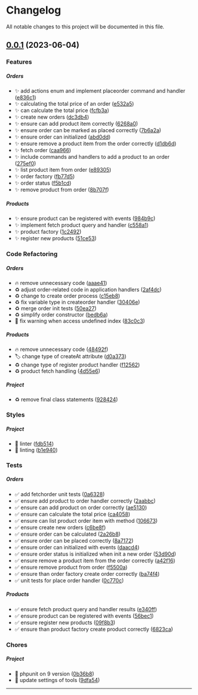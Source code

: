<!--- BEGIN HEADER -->
# Changelog

All notable changes to this project will be documented in this file.
<!--- END HEADER -->

## [0.0.1](https://github.com/mateusmacedo/ddd-cqrs-eda-orders/compare/3c6deb8eda675239ea9d85414d3638a698f3ae5f...v0.0.1) (2023-06-04)

### Features


##### Orders

* :sparkles: add actions enum and implement placeorder command and handler ([e836c1](https://github.com/mateusmacedo/ddd-cqrs-eda-orders/commit/e836c1b735eef964832e570f89458c1c6cb6f06d))
* :sparkles: calculating the total price of an order ([e532a5](https://github.com/mateusmacedo/ddd-cqrs-eda-orders/commit/e532a592b877ceea27fcbf1d6125c407da58c814))
* :sparkles: can calculate the total price ([fcfb3a](https://github.com/mateusmacedo/ddd-cqrs-eda-orders/commit/fcfb3a1a91ce8dad7108e4a041c8c7b89c4f602d))
* :sparkles: create new orders ([dc3db4](https://github.com/mateusmacedo/ddd-cqrs-eda-orders/commit/dc3db45477997e2022f9898bc6a082c3881eaf98))
* :sparkles: ensure can add product item correctly ([6268a0](https://github.com/mateusmacedo/ddd-cqrs-eda-orders/commit/6268a033108dee0a7fcc84a3eb352c03ee3764f0))
* :sparkles: ensure order can be marked as placed correctly ([7b6a2a](https://github.com/mateusmacedo/ddd-cqrs-eda-orders/commit/7b6a2aa3619073c056c7fcc8e7eca8b127656aa0))
* :sparkles: ensure order can initialized ([abd0dd](https://github.com/mateusmacedo/ddd-cqrs-eda-orders/commit/abd0dd3c4e4e6bfe232b31c9a6c3cdd57fc887b3))
* :sparkles: ensure remove a product item from the order correctly ([d1db6d](https://github.com/mateusmacedo/ddd-cqrs-eda-orders/commit/d1db6db97ae87c1717277e67a0681f32483c916b))
* :sparkles: fetch order ([caa966](https://github.com/mateusmacedo/ddd-cqrs-eda-orders/commit/caa966d0d72e11775c7662d47eb413f8a8751a32))
* :sparkles: include commands and handlers to add a product to an order ([275ef0](https://github.com/mateusmacedo/ddd-cqrs-eda-orders/commit/275ef05612b8cf0d85f07d8072d7117b4940751a))
* :sparkles: list product item from order ([e89305](https://github.com/mateusmacedo/ddd-cqrs-eda-orders/commit/e89305f9fdd4889f375deb77285f6784a1f7ae41))
* :sparkles: order factory ([fb77d5](https://github.com/mateusmacedo/ddd-cqrs-eda-orders/commit/fb77d543d5b22785a8a57c90d7b1c1846e5a7060))
* :sparkles: order status ([f5b1cd](https://github.com/mateusmacedo/ddd-cqrs-eda-orders/commit/f5b1cd2462974ac130414ebcedbc9c98dcf262c9))
* :sparkles: remove product from order ([8b707f](https://github.com/mateusmacedo/ddd-cqrs-eda-orders/commit/8b707f31a123f515fddedef7ae23cab95ecf2e89))

##### Products

* :sparkles: ensure product can be registered with events ([984b9c](https://github.com/mateusmacedo/ddd-cqrs-eda-orders/commit/984b9c0ff5005cae3f187848d420d8b1a1ef2d03))
* :sparkles: implement fetch product query and handler ([c558a1](https://github.com/mateusmacedo/ddd-cqrs-eda-orders/commit/c558a161b7f884cb1cfd7f13dda9d5c9335d35a9))
* :sparkles: product factory ([1c2492](https://github.com/mateusmacedo/ddd-cqrs-eda-orders/commit/1c2492f76c60602aa6889319716578747a9df598))
* :sparkles: register new products ([51ce53](https://github.com/mateusmacedo/ddd-cqrs-eda-orders/commit/51ce5362040804604fc55193f0d7df5870adbf95))

### Code Refactoring


##### Orders

* :fire: remove unnecessary code ([aaae41](https://github.com/mateusmacedo/ddd-cqrs-eda-orders/commit/aaae41387402a7dc8fbd088d0e7700a0a0e5162b))
* :recycle: adjust order-related code in application handlers ([2af4dc](https://github.com/mateusmacedo/ddd-cqrs-eda-orders/commit/2af4dc3ec9156691827a8e7c403ef7acef03a6c0))
* :recycle: change to create order process ([c15eb8](https://github.com/mateusmacedo/ddd-cqrs-eda-orders/commit/c15eb8faa73af263c21a884b26d1d6089f509c82))
* :recycle: fix variable type in createorder handler ([30406e](https://github.com/mateusmacedo/ddd-cqrs-eda-orders/commit/30406ef23db59a37d2f3eec3c6718d0c0f74fe8c))
* :recycle: merge order init tests ([50ea27](https://github.com/mateusmacedo/ddd-cqrs-eda-orders/commit/50ea27ca392addbdbb5dd3caadb6c629b883c03b))
* :recycle: simplify order constructor ([bedb6a](https://github.com/mateusmacedo/ddd-cqrs-eda-orders/commit/bedb6a63e6516b97aaff8c7dfc77ff6791837095))
* :rotating_light: fix warning when access undefined index ([83c0c3](https://github.com/mateusmacedo/ddd-cqrs-eda-orders/commit/83c0c34f3de619de3f5412c29b4e8931ebd7be6f))

##### Products

* :fire: remove unnecessary code ([48492f](https://github.com/mateusmacedo/ddd-cqrs-eda-orders/commit/48492fc24a5d8457cb8df70effeaa0b6d1f7c046))
* :label: change type of createAt attribute ([d0a373](https://github.com/mateusmacedo/ddd-cqrs-eda-orders/commit/d0a373fba44fc57f4000a1c0479a9ac45339550c))
* :recycle: change type of register product handler ([f12562](https://github.com/mateusmacedo/ddd-cqrs-eda-orders/commit/f12562d634e439473ad2c74a7decd97c28508905))
* :recycle: product fetch handling ([4d55e6](https://github.com/mateusmacedo/ddd-cqrs-eda-orders/commit/4d55e6774c9351d1cb954ec2aa20c9421056be74))

##### Project

* :recycle: remove final class statements ([928424](https://github.com/mateusmacedo/ddd-cqrs-eda-orders/commit/9284245b1732ac962e4bc2b4e5f771212ecf5be5))

### Styles


##### Project

* :art: linter ([fdb514](https://github.com/mateusmacedo/ddd-cqrs-eda-orders/commit/fdb5148af4e7e19113ad778301a9b0c75f09a1fb))
* :art: linting ([b1e940](https://github.com/mateusmacedo/ddd-cqrs-eda-orders/commit/b1e940ab33daf6e26c23964145b691e113c8b7b8))

### Tests


##### Orders

* :white_check_mark: add fetchorder unit tests ([0a6328](https://github.com/mateusmacedo/ddd-cqrs-eda-orders/commit/0a6328285b9d950977de5b958f2f8de3aef0aec5))
* :white_check_mark: ensure add product to order handler correctly ([2aabbc](https://github.com/mateusmacedo/ddd-cqrs-eda-orders/commit/2aabbc22a0a3adc180b43ebec1501c57bc2980b9))
* :white_check_mark: ensure can add product on order correctly ([ae5130](https://github.com/mateusmacedo/ddd-cqrs-eda-orders/commit/ae5130b24e66d120faab8ac27376f51a79e5a797))
* :white_check_mark: ensure can calculate the total price ([ca4058](https://github.com/mateusmacedo/ddd-cqrs-eda-orders/commit/ca4058e44f7ee7d099e4f02c287c84dd47bc77b7))
* :white_check_mark: ensure can list product order item with method ([106673](https://github.com/mateusmacedo/ddd-cqrs-eda-orders/commit/106673411748e4c6e3b10d39d4ffdabf30db5a14))
* :white_check_mark: ensure create new orders ([c6be8f](https://github.com/mateusmacedo/ddd-cqrs-eda-orders/commit/c6be8fc893bd30d72862f799a723ffa8081da5e2))
* :white_check_mark: ensure order can be calculated ([2a26b8](https://github.com/mateusmacedo/ddd-cqrs-eda-orders/commit/2a26b89bd39c70a38ad8fc8651301a4b33f1a35f))
* :white_check_mark: ensure order can be placed correctly ([8a7172](https://github.com/mateusmacedo/ddd-cqrs-eda-orders/commit/8a717245fad553983e6c1cbef1ae2f90812791d3))
* :white_check_mark: ensure order can initialized with events ([daacd4](https://github.com/mateusmacedo/ddd-cqrs-eda-orders/commit/daacd4dd485f3137d14dace6ac745e38a5150708))
* :white_check_mark: ensure order status is initialized when init a new order ([53d90d](https://github.com/mateusmacedo/ddd-cqrs-eda-orders/commit/53d90d435f04b60e5b47dab956db37a9dbaa3ced))
* :white_check_mark: ensure remove a product item from the order correctly ([a42f16](https://github.com/mateusmacedo/ddd-cqrs-eda-orders/commit/a42f165358740f6b61c1dc1570201c7b2506ce7d))
* :white_check_mark: ensure remove product from order ([f5500a](https://github.com/mateusmacedo/ddd-cqrs-eda-orders/commit/f5500afe81bf9f822a75e74a7a7faf9518ec406f))
* :white_check_mark: ensure than order factory create order correctly ([ba74f4](https://github.com/mateusmacedo/ddd-cqrs-eda-orders/commit/ba74f46d83f554f1b5b6459f9b0f2b04d393156b))
* :white_check_mark: unit tests for place order handler ([0c770c](https://github.com/mateusmacedo/ddd-cqrs-eda-orders/commit/0c770cda2c7ee6706ea41b0c3e59070248746630))

##### Products

* :white_check_mark: ensure fetch product query and handler results ([e340ff](https://github.com/mateusmacedo/ddd-cqrs-eda-orders/commit/e340ff047cf2e9a6a638dc0de641549db611af3a))
* :white_check_mark: ensure product can be registered with events ([56bec1](https://github.com/mateusmacedo/ddd-cqrs-eda-orders/commit/56bec1f0f9c99c1abae5bdae4963806b8762b6c0))
* :white_check_mark: ensure register new products ([09f8b3](https://github.com/mateusmacedo/ddd-cqrs-eda-orders/commit/09f8b38b34507b020cbf804ea4b3f10076f095f5))
* :white_check_mark: ensure than product factory create product correctly ([6823ca](https://github.com/mateusmacedo/ddd-cqrs-eda-orders/commit/6823ca92c8d5535f37411135b8d5cdd8783b5b70))

### Chores


##### Project

* :pushpin: phpunit on 9 version ([0b36b8](https://github.com/mateusmacedo/ddd-cqrs-eda-orders/commit/0b36b88dbedb3505d682797b6366f32d2d738f8e))
* :wrench: update settings of tools ([9dfa54](https://github.com/mateusmacedo/ddd-cqrs-eda-orders/commit/9dfa54d6e404f95a05e1f45e70250cde735c417d))


---


